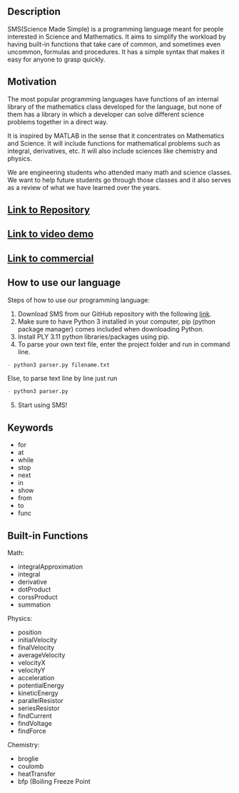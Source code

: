 ## Description
SMS(Science Made Simple) is a programming language meant for people interested in Science and Mathematics. It aims to simplify the workload by having built-in functions that take care of common, and sometimes even uncommon, formulas and procedures. It has a simple syntax that makes it easy for anyone to grasp quickly.
 
## Motivation
The most popular programming languages ​​have functions of an internal library of the mathematics class developed for the language, but none of them has a library in which a developer can solve different science problems together in a direct way.

It is inspired by MATLAB in the sense that it concentrates on Mathematics and Science. It will include functions for mathematical problems such as integral, derivatives, etc. It will also include sciences like chemistry and physics.

We are engineering students who attended many math and science classes. We want to help future students go through those classes and it also serves as a review of what we have learned over the years.

## [Link to Repository](https://github.com/JoseBiescas/ScienceMadeSimple)

## [Link to video demo](https://youtu.be/4KnwjgZNNn0)

## [Link to commercial](https://youtube.com/watch?v=ucdphrV98QA)

## How to use our language
Steps of how to use our programming language:

1. Download SMS from our GitHub repository with the following [link](https://github.com/JoseBiescas/ScienceMadeSimple).
2. Make sure to have Python 3 installed in your computer, pip (python package manager) comes included when downloading Python.
3. Install PLY 3.11 python libraries/packages using pip.
4. To parse your own text file, enter the project folder and run in command line.
```markdown 
- python3 parser.py filename.txt
```
Else, to parse text line by line just run
```markdown
- python3 parser.py
```
5. Start using SMS!

## Keywords
- for
- at
- while
- stop
- next
- in
- show
- from
- to
- func

## Built-in Functions
Math:
 - integralApproximation
 - integral
 - derivative
 - dotProduct
 - corssProduct
 - summation
 
Physics:
 - position
 - initialVelocity
 - finalVelocity
 - averageVelocity
 - velocityX
 - velocityY
 - acceleration
 - potentialEnergy
 - kineticEnergy
 - parallelResistor
 - seriesResistor
 - findCurrent
 - findVoltage
 - findForce
 
Chemistry: 
 - broglie
 - coulomb
 - heatTransfer
 - bfp (Boiling Freeze Point
